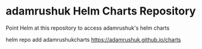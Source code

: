 # adamrushuk Helm Charts Repository

Point Helm at this repository to access adamrushuk's helm charts

helm repo add adamrushukcharts https://adamrushuk.github.io/charts
